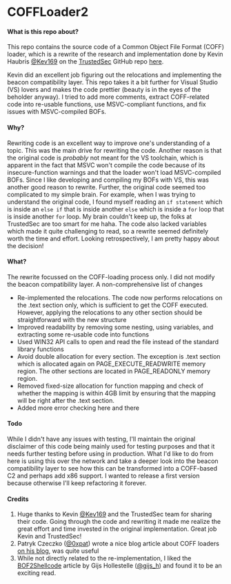 # COFFLoader2
#### What is this repo about?

This repo contains the source code of a Common Object File Format (COFF) loader, which is a rewrite of the research and implementation done by Kevin Haubris [@Kev169](https://twitter.com/kev169) on the [TrustedSec](https://www.trustedsec.com) GitHub repo [here](https://github.com/trustedsec/COFFLoader).

Kevin did an excellent job figuring out the relocations and implementing the beacon compatibility layer. This repo takes it a bit further for Visual Studio (VS) lovers and makes the code prettier (beauty is in the eyes of the beholder anyway). I tried to add more comments, extract COFF-related code into re-usable functions, use MSVC-compliant functions, and fix issues with MSVC-compiled BOFs. 

#### Why?

Rewriting code is an excellent way to improve one's understanding of a topic. This was the main drive for rewriting the code. Another reason is that the original code is *probably* not meant for the VS toolchain, which is apparent in the fact that MSVC won't compile the code because of its insecure-function warnings and that the loader won't load MSVC-compiled BOFs. Since I like developing and compiling my BOFs with VS, this was another good reason to rewrite. Further, the original code seemed too complicated to my simple brain. For example, when I was trying to understand the original code, I found myself reading an `if statement` which is inside an `else if` that is inside another `else` which is inside a `for` loop that is inside another `for` loop. My brain couldn't keep up, the folks at TrustedSec are too smart for me haha. The code also lacked variables which made it quite challenging to read, so a rewrite seemed definitely worth the time and effort. Looking retrospectively, I am pretty happy about the decision!

#### What?

The rewrite focussed on the COFF-loading process only. I did not modify the beacon compatibility layer. A non-comprehensive list of changes

- Re-implemented the relocations. The code now performs relocations on the .text section only, which is sufficient to get the COFF executed. However, applying the relocations to any other section should be straightforward with the new structure
- Improved readability by removing some nesting, using variables, and extracting some re-usable code into functions
- Used WIN32 API calls to open and read the file instead of the standard library functions
- Avoid double allocation for every section. The exception is .text section which is allocated again on PAGE_EXECUTE_READWRITE memory region. The other sections are located in PAGE_READONLY memory region.
- Removed fixed-size allocation for function mapping and check of whether the mapping is within 4GB limit by ensuring that the mapping will be right after the .text section.
- Added more error checking here and there

#### Todo

While I didn't have any issues with testing, I'll maintain the original disclaimer of this code being mainly used for testing purposes and that it needs further testing before using in production. What I'd like to do from here is using this over the network and take a deeper look into the beacon compatibility layer to see how this can be transformed into a COFF-based C2 and perhaps add x86 support. I wanted to release a first version because otherwise I'll keep refactoring it forever.

#### Credits

1. Huge thanks to Kevin [@Kev169](https://twitter.com/kev169) and the TrustedSec team for sharing their code. Going through the code and rewriting it made me realize the great effort and time invested in the original implementation. Great job Kevin and TrustedSec!
2. Patryk Czeczko ([@0xpat](https://twitter.com/0xPat)) wrote a nice blog article about COFF loaders [on his blog](https://0xpat.github.io/Malware_development_part_8/), was quite useful
3. While not directly related to the re-implementation, I liked the [BOF2Shellcode](https://medium.com/falconforce/bof2shellcode-a-tutorial-converting-a-stand-alone-bof-loader-into-shellcode-6369aa518548) article by Gijs Hollestelle ([@gijs_h](https://twitter.com/gijs_h)) and found it to be an exciting read.
